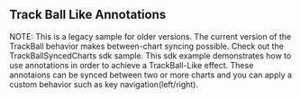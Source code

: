 ## Track Ball Like Annotations
NOTE: This is a legacy sample for older versions. The current version of the TrackBall behavior makes between-chart syncing possible. Check out the TrackBallSyncedCharts sdk sample.
This sdk example demonstrates how to use annotations in order to achieve a TrackBall-Like effect. These annotaions can be synced between two or more charts and you can apply a custom behavior such as key navigation(left/right).

[//]: <keywords: databinding, mvvm, lineseries, barseries, bollingernandsindicator>